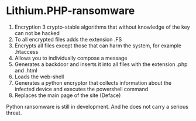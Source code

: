 # Lithium.PHP-ransomware
1. Encryption 3 crypto-stable algorithms that without knowledge of the key can not be hacked
2. To all encrypted files adds the extension .FS
3. Encrypts all files except those that can harm the system, for example .htaccess
4. Allows you to individually compose a message
5. Generates a backdoor and inserts it into all files with the extension .php and .html
6. Loads the web-shell
7. Generates a python encryptor that collects information about the infected device and executes the powershell command
8. Replaces the main page of the site (Deface)

Python ransomware is still in development. And he does not carry a serious threat.
